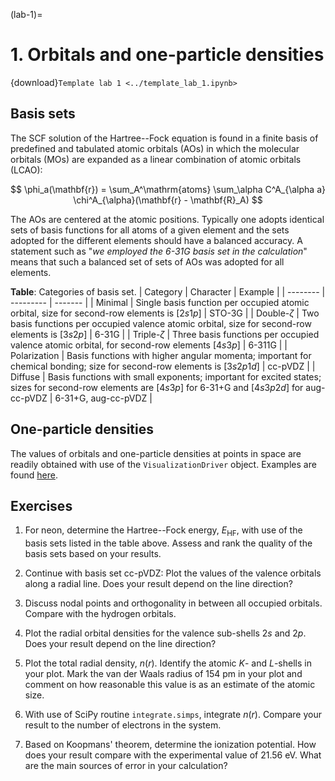 (lab-1)=
# 1. Orbitals and one-particle densities

{download}`Template lab 1 <../template_lab_1.ipynb>`

## Basis sets

The SCF solution of the Hartree--Fock equation is found in a finite basis of predefined and tabulated atomic orbitals (AOs) in which the molecular orbitals (MOs) are expanded as a linear combination of atomic orbitals (LCAO):

$$
    \phi_a(\mathbf{r}) = 
    \sum_A^\mathrm{atoms}
    \sum_\alpha C^A_{\alpha a} 
    \chi^A_{\alpha}(\mathbf{r} - \mathbf{R}_A)
$$

The AOs are centered at the atomic positions. Typically one adopts identical sets of basis functions for all atoms of a given element and the sets adopted for the different elements should have a balanced accuracy. A statement such as "*we employed the 6-31G basis set in the calculation*" means that such a balanced set of sets of AOs was adopted for all elements.

**Table**: Categories of basis set.
| Category | Character | Example |
| -------- | --------- | ------- |
| Minimal | Single basis function per occupied atomic orbital, size for second-row elements is $[2s1p]$ | STO-3G |
| Double-$\zeta$ | Two basis functions per occupied valence atomic orbital, size for second-row elements is $[3s2p]$ | 6-31G | 
| Triple-$\zeta$ | Three basis functions per occupied valence atomic orbital, for second-row elements $[4s3p]$ | 6-311G |
| Polarization | Basis functions with higher angular momenta; important for chemical bonding; size for second-row elements is $[3s2p1d]$ | cc-pVDZ |
| Diffuse | Basis functions with small exponents; important for excited states; sizes for second-row elements are $[4s3p]$ for 6-31+G and $[4s3p2d]$ for aug-cc-pVDZ |  6-31+G, aug-cc-pVDZ |

## One-particle densities

The values of orbitals and one-particle densities at points in space are readily obtained with use of the `VisualizationDriver` object. Examples are found [here](https://kthpanor.github.io/echem/docs/elec_struct/reduced_density.html).

## Exercises

1. For neon, determine the Hartree--Fock energy, $E_\mathrm{HF}$, with use of the basis sets listed in the table above. Assess and rank the quality of the basis sets based on your results.

2. Continue with basis set cc-pVDZ:  Plot the values of the valence orbitals along a radial line. Does your result depend on the line direction? 

3. Discuss nodal points and orthogonality in between all occupied orbitals. Compare with the hydrogen orbitals.

4. Plot the radial orbital densities for the valence sub-shells $2s$ and $2p$. Does your result depend on the line direction? 

5. Plot the total radial density, $n(r)$. Identify the atomic *K*- and *L*-shells in your plot. Mark the van der Waals radius of 154 pm in your plot and comment on how reasonable this value is as an estimate of the atomic size.

6. With use of SciPy routine `integrate.simps`, integrate $n(r)$. Compare your result to the number of electrons in the system.

7. Based on Koopmans' theorem, determine the ionization potential. How does your result compare with the experimental value of 21.56 eV. What are the main sources of error in your calculation?
